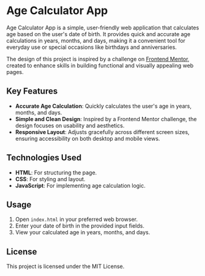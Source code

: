 # Age Calculator App

Age Calculator App is a simple, user-friendly web application that calculates age based on the user's date of birth. It provides quick and accurate age calculations in years, months, and days, making it a convenient tool for everyday use or special occasions like birthdays and anniversaries.

The design of this project is inspired by a challenge on [Frontend Mentor](https://www.frontendmentor.io/), created to enhance skills in building functional and visually appealing web pages.

## Key Features

- **Accurate Age Calculation**: Quickly calculates the user's age in years, months, and days.
- **Simple and Clean Design**: Inspired by a Frontend Mentor challenge, the design focuses on usability and aesthetics.
- **Responsive Layout**: Adjusts gracefully across different screen sizes, ensuring accessibility on both desktop and mobile views.

## Technologies Used

- **HTML**: For structuring the page.
- **CSS**: For styling and layout.
- **JavaScript**: For implementing age calculation logic.

## Usage

1. Open `index.html` in your preferred web browser.
2. Enter your date of birth in the provided input fields.
3. View your calculated age in years, months, and days.

## License

This project is licensed under the MIT License.
